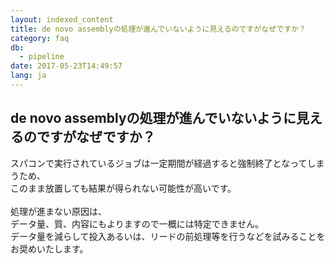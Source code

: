 ```yaml
---
layout: indexed_content
title: de novo assemblyの処理が進んでいないように見えるのですがなぜですか？
category: faq
db:
  - pipeline
date: 2017-05-23T14:49:57
lang: ja
---
```


## de novo assemblyの処理が進んでいないように見えるのですがなぜですか？

スパコンで実行されているジョブは一定期間が経過すると強制終了となってしまうため、<br>このまま放置しても結果が得られない可能性が高いです。<br><br>処理が進まない原因は、<br>データ量、質、内容にもよりますので一概には特定できません。<br>データ量を減らして投入あるいは、リードの前処理等を行うなどを試みることをお奨めいたします。<br>